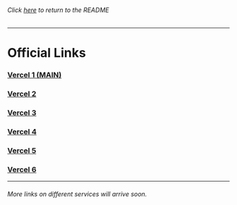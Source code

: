 ###### Click [here](README.md) to return to the README
<hr>

# Official Links

### [Vercel 1 (MAIN)](https://useadurite.vercel.app)

### [Vercel 2](https://officialadurite.vercel.app)

### [Vercel 3](https://aduriteprod.vercel.app)

### [Vercel 4](https://aduritefun.vercel.app)

### [Vercel 5](https://freemathskills.vercel.app)

### [Vercel 6](https://webmathhelp.vercel.app)

<hr>

###### More links on different services will arrive soon.
